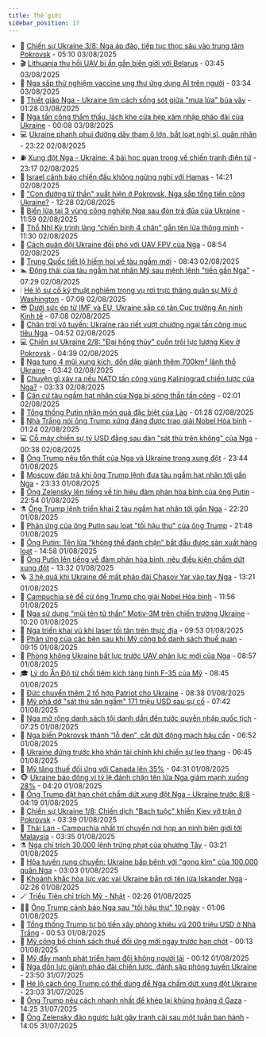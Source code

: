 ```yaml
---
title: Thế giới
sidebar_position: 17
---
```


<!-- dantri-the-gioi:START -->
- 🌋 [Chiến sự Ukraine 3/8: Nga áp đảo, tiếp tục thọc sâu vào trung tâm Pokrovsk](https://dantri.com.vn/the-gioi/chien-su-ukraine-38-nga-ap-dao-tiep-tuc-thoc-sau-vao-trung-tam-pokrovsk-20250803114809938.htm) - 05:10 03/08/2025
- 🎬 [Lithuania thu hồi UAV bí ẩn gần biên giới với Belarus](https://dantri.com.vn/the-gioi/lithuania-thu-hoi-uav-bi-an-gan-bien-gioi-voi-belarus-20250803101650100.htm) - 03:45 03/08/2025
- 🧰 [Nga sắp thử nghiệm vaccine ung thư ứng dụng AI trên người](https://dantri.com.vn/the-gioi/nga-sap-thu-nghiem-vaccine-ung-thu-ung-dung-ai-tren-nguoi-20250803095336040.htm) - 03:34 03/08/2025
- 🌋 [Thiết giáp Nga - Ukraine tìm cách sống sót giữa &quot;mưa lửa&quot; bủa vây](https://dantri.com.vn/the-gioi/thiet-giap-nga-ukraine-tim-cach-song-sot-giua-mua-lua-bua-vay-20250803082301759.htm) - 01:28 03/08/2025
- 🗽 [Nga tấn công thẩm thấu, lách khe cửa hẹp xâm nhập pháo đài của Ukraine](https://dantri.com.vn/the-gioi/nga-tan-cong-tham-thau-lach-khe-cua-hep-xam-nhap-phao-dai-cua-ukraine-20250803065718619.htm) - 00:08 03/08/2025
- 💻 [Ukraine phanh phui đường dây tham ô lớn, bắt loạt nghị sĩ, quân nhân](https://dantri.com.vn/the-gioi/ukraine-phanh-phui-duong-day-tham-o-lon-bat-loat-nghi-si-quan-nhan-20250803062122660.htm) - 23:22 02/08/2025
- ⛽️ [Xung đột Nga - Ukraine: 4 bài học quan trọng về chiến tranh điện tử](https://dantri.com.vn/the-gioi/xung-dot-nga-ukraine-4-bai-hoc-quan-trong-ve-chien-tranh-dien-tu-20250803061436111.htm) - 23:17 02/08/2025
- 🤩 [Israel cảnh báo chiến đấu không ngừng nghỉ với Hamas](https://dantri.com.vn/the-gioi/israel-canh-bao-chien-dau-khong-ngung-nghi-voi-hamas-20250802211011431.htm) - 14:21 02/08/2025
- 🧐 [&quot;Con đường tử thần&quot; xuất hiện ở Pokrovsk, Nga sắp tổng tiến công Ukraine?](https://dantri.com.vn/the-gioi/con-duong-tu-than-xuat-hien-o-pokrovsk-nga-sap-tong-tien-cong-ukraine-20250802191243897.htm) - 12:28 02/08/2025
- 🎊 [Biển lửa tại 3 vùng công nghiệp Nga sau đòn trả đũa của Ukraine](https://dantri.com.vn/the-gioi/bien-lua-tai-3-vung-cong-nghiep-nga-sau-don-tra-dua-cua-ukraine-20250802183624606.htm) - 11:59 02/08/2025
- 📝 [Thổ Nhĩ Kỳ trình làng “chiến binh 4 chân” gắn tên lửa thông minh](https://dantri.com.vn/the-gioi/tho-nhi-ky-trinh-lang-chien-binh-4-chan-gan-ten-lua-thong-minh-20250802182951843.htm) - 11:30 02/08/2025
- 🤡 [Cách quân đội Ukraine đối phó với UAV FPV của Nga](https://dantri.com.vn/the-gioi/cach-quan-doi-ukraine-doi-pho-voi-uav-fpv-cua-nga-20250802155246414.htm) - 08:54 02/08/2025
- 🥷 [Trung Quốc tiết lộ hiếm hoi về tàu ngầm mới](https://dantri.com.vn/the-gioi/trung-quoc-tiet-lo-hiem-hoi-ve-tau-ngam-moi-20250802152331509.htm) - 08:43 02/08/2025
- 🏊 [Động thái của tàu ngầm hạt nhân Mỹ sau mệnh lệnh &quot;tiến gần Nga&quot;](https://dantri.com.vn/the-gioi/dong-thai-cua-tau-ngam-hat-nhan-my-sau-menh-lenh-tien-gan-nga-20250802140954205.htm) - 07:29 02/08/2025
- 🕯 [Hé lộ sự cố kỹ thuật nghiêm trọng vụ rơi trực thăng quân sự Mỹ ở Washington](https://dantri.com.vn/the-gioi/he-lo-su-co-ky-thuat-nghiem-trong-vu-roi-truc-thang-quan-su-my-o-washington-20250802133325618.htm) - 07:09 02/08/2025
- 😎 [Dưới sức ép từ IMF và EU, Ukraine sắp có tân Cục trưởng An ninh Kinh tế](https://dantri.com.vn/the-gioi/duoi-suc-ep-tu-imf-va-eu-ukraine-sap-co-tan-cuc-truong-an-ninh-kinh-te-20250802132536059.htm) - 07:08 02/08/2025
- 🌈 [Chân trời vô tuyến: Ukraine ráo riết vượt chướng ngại tấn công mục tiêu Nga](https://dantri.com.vn/the-gioi/chan-troi-vo-tuyen-ukraine-rao-riet-vuot-chuong-ngai-tan-cong-muc-tieu-nga-20250802114650123.htm) - 04:52 02/08/2025
- 💻 [Chiến sự Ukraine 2/8: &quot;Đại hồng thủy&quot; cuốn trôi lực lượng Kiev ở Pokrovsk](https://dantri.com.vn/the-gioi/chien-su-ukraine-28-dai-hong-thuy-cuon-troi-luc-luong-kiev-o-pokrovsk-20250802111003456.htm) - 04:39 02/08/2025
- 🤖 [Nga tung 4 mũi xung kích, dồn dập giành thêm 700km² lãnh thổ Ukraine](https://dantri.com.vn/the-gioi/nga-tung-4-mui-xung-kich-don-dap-gianh-them-700km-lanh-tho-ukraine-20250802103138200.htm) - 03:42 02/08/2025
- 🦏 [Chuyện gì xảy ra nếu NATO tấn công vùng Kaliningrad chiến lược của Nga?](https://dantri.com.vn/the-gioi/chuyen-gi-xay-ra-neu-nato-tan-cong-vung-kaliningrad-chien-luoc-cua-nga-20250802102003966.htm) - 03:33 02/08/2025
- 🌁 [Căn cứ tàu ngầm hạt nhân của Nga bị sóng thần tấn công](https://dantri.com.vn/the-gioi/can-cu-tau-ngam-hat-nhan-cua-nga-bi-song-than-tan-cong-20250802083832026.htm) - 02:01 02/08/2025
- 🐘 [Tổng thống Putin nhận món quà đặc biệt của Lào](https://dantri.com.vn/the-gioi/tong-thong-putin-nhan-mon-qua-dac-biet-cua-lao-20250802082157344.htm) - 01:28 02/08/2025
- 🥷 [Nhà Trắng nói ông Trump xứng đáng được trao giải Nobel Hòa bình](https://dantri.com.vn/the-gioi/nha-trang-noi-ong-trump-xung-dang-duoc-trao-giai-nobel-hoa-binh-20250802075837153.htm) - 01:24 02/08/2025
- 💻 [Cỗ máy chiến sự tỷ USD đằng sau dàn &quot;sát thủ trên không&quot; của Nga](https://dantri.com.vn/the-gioi/co-may-chien-su-ty-usd-dang-sau-dan-sat-thu-tren-khong-cua-nga-20250802073325223.htm) - 00:38 02/08/2025
- 🎡 [Ông Trump nêu tổn thất của Nga và Ukraine trong xung đột](https://dantri.com.vn/the-gioi/ong-trump-neu-ton-that-cua-nga-va-ukraine-trong-xung-dot-20250802063003586.htm) - 23:44 01/08/2025
- 🧰 [Moscow đáp trả khi ông Trump lệnh đưa tàu ngầm hạt nhân tới gần Nga](https://dantri.com.vn/the-gioi/moscow-dap-tra-khi-ong-trump-lenh-dua-tau-ngam-hat-nhan-toi-gan-nga-20250802060904804.htm) - 23:33 01/08/2025
- 🥸 [Ông Zelensky lên tiếng về tín hiệu đàm phán hòa bình của ông Putin](https://dantri.com.vn/the-gioi/ong-zelensky-len-tieng-ve-tin-hieu-dam-phan-hoa-binh-cua-ong-putin-20250802053953530.htm) - 22:54 01/08/2025
- ⚗️ [Ông Trump lệnh triển khai 2 tàu ngầm hạt nhân tới gần Nga](https://dantri.com.vn/the-gioi/ong-trump-lenh-trien-khai-2-tau-ngam-hat-nhan-toi-gan-nga-20250802051342180.htm) - 22:20 01/08/2025
- 🌮 [Phản ứng của ông Putin sau loạt &quot;tối hậu thư&quot; của ông Trump](https://dantri.com.vn/the-gioi/phan-ung-cua-ong-putin-sau-loat-toi-hau-thu-cua-ong-trump-20250802000032992.htm) - 21:48 01/08/2025
- 🎃 [Ông Putin: Tên lửa “không thể đánh chặn” bắt đầu được sản xuất hàng loạt](https://dantri.com.vn/the-gioi/ong-putin-ten-lua-khong-the-danh-chan-bat-dau-duoc-san-xuat-hang-loat-20250801211618196.htm) - 14:58 01/08/2025
- 💫 [Ông Putin lên tiếng về đàm phán hòa bình, nêu điều kiện chấm dứt xung đột](https://dantri.com.vn/the-gioi/ong-putin-len-tieng-ve-dam-phan-hoa-binh-neu-dieu-kien-cham-dut-xung-dot-20250801200139207.htm) - 13:32 01/08/2025
- 🪜 [3 hệ quả khi Ukraine để mất pháo đài Chasov Yar vào tay Nga](https://dantri.com.vn/the-gioi/3-he-qua-khi-ukraine-de-mat-phao-dai-chasov-yar-vao-tay-nga-20250801172412033.htm) - 13:21 01/08/2025
- 🌋 [Campuchia sẽ đề cử ông Trump cho giải Nobel Hòa bình](https://dantri.com.vn/the-gioi/campuchia-se-de-cu-ong-trump-cho-giai-nobel-hoa-binh-20250801180615036.htm) - 11:56 01/08/2025
- 🦏 [Nga sử dụng “mũi tên tử thần” Motiv-3M trên chiến trường Ukraine](https://dantri.com.vn/the-gioi/nga-su-dung-mui-ten-tu-than-motiv-3m-tren-chien-truong-ukraine-20250801164526294.htm) - 10:20 01/08/2025
- 👀 [Nga triển khai vũ khí laser tối tân trên thực địa](https://dantri.com.vn/the-gioi/nga-trien-khai-vu-khi-laser-toi-tan-tren-thuc-dia-20250801165257306.htm) - 09:53 01/08/2025
- 🧰 [Phản ứng của các bên sau khi Mỹ công bố danh sách thuế quan](https://dantri.com.vn/the-gioi/phan-ung-cua-cac-ben-sau-khi-my-cong-bo-danh-sach-thue-quan-20250801160459779.htm) - 09:15 01/08/2025
- 🚀 [Phòng không Ukraine bất lực trước UAV phản lực mới của Nga](https://dantri.com.vn/the-gioi/phong-khong-ukraine-bat-luc-truoc-uav-phan-luc-moi-cua-nga-20250801155706229.htm) - 08:57 01/08/2025
- 🎓 [Lý do Ấn Độ từ chối tiêm kích tàng hình F-35 của Mỹ](https://dantri.com.vn/the-gioi/ly-do-an-do-tu-choi-tiem-kich-tang-hinh-f-35-cua-my-20250801114136745.htm) - 08:45 01/08/2025
- 🥸 [Đức chuyển thêm 2 tổ hợp Patriot cho Ukraine](https://dantri.com.vn/the-gioi/duc-chuyen-them-2-to-hop-patriot-cho-ukraine-20250801153132378.htm) - 08:38 01/08/2025
- 🦅 [Mỹ phá dỡ &quot;sát thủ săn ngầm&quot; 171 triệu USD sau sự cố](https://dantri.com.vn/the-gioi/my-pha-do-sat-thu-san-ngam-171-trieu-usd-sau-su-co-20250801142200111.htm) - 07:42 01/08/2025
- 🤭 [Nga mở rộng danh sách tội danh dẫn đến tước quyền nhập quốc tịch](https://dantri.com.vn/the-gioi/nga-mo-rong-danh-sach-toi-danh-dan-den-tuoc-quyen-nhap-quoc-tich-20250801141306221.htm) - 07:25 01/08/2025
- 🤖 [Nga biến Pokrovsk thành “lỗ đen”, cắt đứt động mạch hậu cần](https://dantri.com.vn/the-gioi/nga-bien-pokrovsk-thanh-lo-den-cat-dut-dong-mach-hau-can-20250731151013618.htm) - 06:52 01/08/2025
- 🐲 [Ukraine đứng trước khó khăn tài chính khi chiến sự leo thang](https://dantri.com.vn/the-gioi/ukraine-dung-truoc-kho-khan-tai-chinh-khi-chien-su-leo-thang-20250801105950303.htm) - 06:45 01/08/2025
- 🫣 [Mỹ tăng thuế đối ứng với Canada lên 35%](https://dantri.com.vn/the-gioi/my-tang-thue-doi-ung-voi-canada-len-35-20250801112215995.htm) - 04:31 01/08/2025
- 🐵 [Ukraine báo động vì tỷ lệ đánh chặn tên lửa Nga giảm mạnh xuống 28%](https://dantri.com.vn/the-gioi/ukraine-bao-dong-vi-ty-le-danh-chan-ten-lua-nga-giam-manh-xuong-28-20250801111906468.htm) - 04:20 01/08/2025
- 🫶 [Ông Trump đặt hạn chót chấm dứt xung đột Nga - Ukraine trước 8/8](https://dantri.com.vn/the-gioi/ong-trump-dat-han-chot-cham-dut-xung-dot-nga-ukraine-truoc-88-20250801110658819.htm) - 04:19 01/08/2025
- 💃 [Chiến sự Ukraine 1/8: Chiến dịch &quot;Bạch tuộc&quot; khiến Kiev vỡ trận ở Pokrovsk](https://dantri.com.vn/the-gioi/chien-su-ukraine-18-chien-dich-bach-tuoc-khien-kiev-vo-tran-o-pokrovsk-20250801101634622.htm) - 03:39 01/08/2025
- 💫 [Thái Lan - Campuchia nhất trí chuyển nơi họp an ninh biên giới tới Malaysia](https://dantri.com.vn/the-gioi/thai-lan-campuchia-nhat-tri-chuyen-noi-hop-an-ninh-bien-gioi-toi-malaysia-20250801100901153.htm) - 03:35 01/08/2025
- ⚗️ [Nga chỉ trích 30.000 lệnh trừng phạt của phương Tây](https://dantri.com.vn/the-gioi/nga-chi-trich-30000-lenh-trung-phat-cua-phuong-tay-20250801094127291.htm) - 03:21 01/08/2025
- 🥷 [Hỏa tuyến rung chuyển: Ukraine bấp bênh với &quot;gọng kìm&quot; của 100.000 quân Nga](https://dantri.com.vn/the-gioi/hoa-tuyen-rung-chuyen-ukraine-bap-benh-voi-gong-kim-cua-100000-quan-nga-20250801095258079.htm) - 03:03 01/08/2025
- 🥸 [Khoảnh khắc hỏa lực vác vai Ukraine bắn rơi tên lửa Iskander Nga](https://dantri.com.vn/the-gioi/khoanh-khac-hoa-luc-vac-vai-ukraine-ban-roi-ten-lua-iskander-nga-20250801092201115.htm) - 02:26 01/08/2025
- 🪄 [Triều Tiên chỉ trích Mỹ - Nhật](https://dantri.com.vn/the-gioi/trieu-tien-chi-trich-my-nhat-20250801074642276.htm) - 02:26 01/08/2025
- 🧑‍💻 [Ông Trump cảnh báo Nga sau &quot;tối hậu thư&quot; 10 ngày](https://dantri.com.vn/the-gioi/ong-trump-canh-bao-nga-sau-toi-hau-thu-10-ngay-20250801080049481.htm) - 01:06 01/08/2025
- 🤭 [Tổng thống Trump tự bỏ tiền xây phòng khiêu vũ 200 triệu USD ở Nhà Trắng](https://dantri.com.vn/the-gioi/tong-thong-trump-tu-bo-tien-xay-phong-khieu-vu-200-trieu-usd-o-nha-trang-20250801073321262.htm) - 00:53 01/08/2025
- 🗽 [Mỹ công bố chính sách thuế đối ứng mới ngay trước hạn chót](https://dantri.com.vn/the-gioi/my-cong-bo-chinh-sach-thue-doi-ung-moi-ngay-truoc-han-chot-20250801071230880.htm) - 00:13 01/08/2025
- 🤖 [Mỹ đẩy mạnh phát triển hạm đội không người lái](https://dantri.com.vn/the-gioi/my-day-manh-phat-trien-ham-doi-khong-nguoi-lai-20250801071132835.htm) - 00:12 01/08/2025
- 🌈 [Nga dồn lực giành pháo đài chiến lược, đánh sập phòng tuyến Ukraine](https://dantri.com.vn/the-gioi/nga-don-luc-gianh-phao-dai-chien-luoc-danh-sap-phong-tuyen-ukraine-20250801064306446.htm) - 23:50 31/07/2025
- 🤩 [Hé lộ cách ông Trump có thể dùng để Nga chấm dứt xung đột Ukraine](https://dantri.com.vn/the-gioi/he-lo-cach-ong-trump-co-the-dung-de-nga-cham-dut-xung-dot-ukraine-20250801055503198.htm) - 23:03 31/07/2025
- 🤗 [Ông Trump nêu cách nhanh nhất để khép lại khủng hoảng ở Gaza](https://dantri.com.vn/the-gioi/ong-trump-neu-cach-nhanh-nhat-de-khep-lai-khung-hoang-o-gaza-20250731211907987.htm) - 14:25 31/07/2025
- 🙉 [Ông Zelensky đảo ngược luật gây tranh cãi sau một tuần ban hành](https://dantri.com.vn/the-gioi/ong-zelensky-dao-nguoc-luat-gay-tranh-cai-sau-mot-tuan-ban-hanh-20250731210138980.htm) - 14:05 31/07/2025<!-- dantri-the-gioi:END -->
